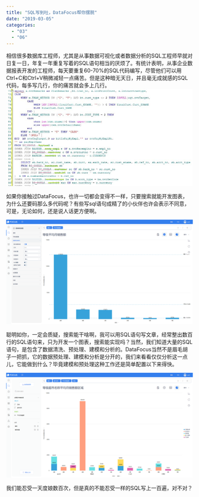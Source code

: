 ```yaml
---
title: "SQL写到吐，DataFocus帮你摆脱"
date: "2019-03-05"
categories: 
  - "03"
  - "06"
---
```


相信很多数据库工程师，尤其是从事数据可视化或者数据分析的SQL工程师早就对日复一日，年复一年重复写着的SQL语句相当的厌烦了。有统计表明，从事企业数据报表开发的工程师，每天要重复60-70%的SQL代码编写，尽管他们可以用Ctrl+C和Ctrl+V稍微减轻一点痛苦。但是这种暗无天日，并且毫无成就感的SQL代码，每多写几行，你的痛苦就会多上几行。 ![74cdd430f9392638062591d1250adc4b](images/74cdd430f9392638062591d1250adc4b.jpeg)

如果你接触过DataFocus，也许一切都会变得不一样，只要搜索就能开发图表，为什么还要码那么多代码呢？有些写sql语句成精了的小伙伴也许会表示不同意，可是，无论如何，还是说人话更方便啊。

![](images/word-image-57.png)

聪明如你，一定会质疑，搜索能干啥啊，我可以用SQL语句写文章，经常整出数百行的SQL语句来，只为开发一个图表，搜索能实现吗？当然，我们知道大量的SQL语句，是包含了数据清洗、预处理、建模和分析的。DataFocus当然不是眉毛胡子一把抓，它的数据预处理、建模和分析是分开的，我们来看看仅仅分析这一点儿，它能做到什么？毕竟建模和预处理这种工作还是简单配置以下来得快。

![](images/word-image-58.png)

我们能忍受一天度娘数百次，但是真的不能忍受一样的SQL写上一百遍，对不对？
